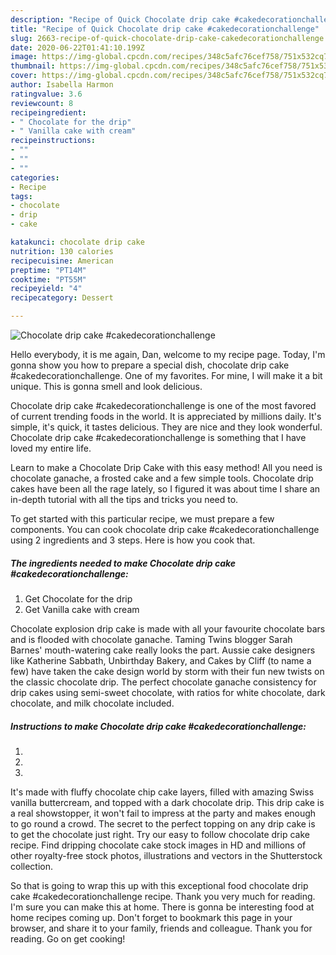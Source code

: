 ```yaml
---
description: "Recipe of Quick Chocolate drip cake #cakedecorationchallenge"
title: "Recipe of Quick Chocolate drip cake #cakedecorationchallenge"
slug: 2663-recipe-of-quick-chocolate-drip-cake-cakedecorationchallenge
date: 2020-06-22T01:41:10.199Z
image: https://img-global.cpcdn.com/recipes/348c5afc76cef758/751x532cq70/chocolate-drip-cake-cakedecorationchallenge-recipe-main-photo.jpg
thumbnail: https://img-global.cpcdn.com/recipes/348c5afc76cef758/751x532cq70/chocolate-drip-cake-cakedecorationchallenge-recipe-main-photo.jpg
cover: https://img-global.cpcdn.com/recipes/348c5afc76cef758/751x532cq70/chocolate-drip-cake-cakedecorationchallenge-recipe-main-photo.jpg
author: Isabella Harmon
ratingvalue: 3.6
reviewcount: 8
recipeingredient:
- " Chocolate for the drip"
- " Vanilla cake with cream"
recipeinstructions:
- ""
- ""
- ""
categories:
- Recipe
tags:
- chocolate
- drip
- cake

katakunci: chocolate drip cake 
nutrition: 130 calories
recipecuisine: American
preptime: "PT14M"
cooktime: "PT55M"
recipeyield: "4"
recipecategory: Dessert

---
```



![Chocolate drip cake #cakedecorationchallenge](https://img-global.cpcdn.com/recipes/348c5afc76cef758/751x532cq70/chocolate-drip-cake-cakedecorationchallenge-recipe-main-photo.jpg)

Hello everybody, it is me again, Dan, welcome to my recipe page. Today, I'm gonna show you how to prepare a special dish, chocolate drip cake #cakedecorationchallenge. One of my favorites. For mine, I will make it a bit unique. This is gonna smell and look delicious.

Chocolate drip cake #cakedecorationchallenge is one of the most favored of current trending foods in the world. It is appreciated by millions daily. It's simple, it's quick, it tastes delicious. They are nice and they look wonderful. Chocolate drip cake #cakedecorationchallenge is something that I have loved my entire life.

Learn to make a Chocolate Drip Cake with this easy method! All you need is chocolate ganache, a frosted cake and a few simple tools. Chocolate drip cakes have been all the rage lately, so I figured it was about time I share an in-depth tutorial with all the tips and tricks you need to.


To get started with this particular recipe, we must prepare a few components. You can cook chocolate drip cake #cakedecorationchallenge using 2 ingredients and 3 steps. Here is how you cook that.

<!--inarticleads1-->

##### The ingredients needed to make Chocolate drip cake #cakedecorationchallenge:

1. Get  Chocolate for the drip
1. Get  Vanilla cake with cream


Chocolate explosion drip cake is made with all your favourite chocolate bars and is flooded with chocolate ganache. Taming Twins blogger Sarah Barnes&#39; mouth-watering cake really looks the part. Aussie cake designers like Katherine Sabbath, Unbirthday Bakery, and Cakes by Cliff (to name a few) have taken the cake design world by storm with their fun new twists on the classic chocolate drip. The perfect chocolate ganache consistency for drip cakes using semi-sweet chocolate, with ratios for white chocolate, dark chocolate, and milk chocolate included. 

<!--inarticleads2-->

##### Instructions to make Chocolate drip cake #cakedecorationchallenge:

1. 
1. 
1. 


It&#39;s made with fluffy chocolate chip cake layers, filled with amazing Swiss vanilla buttercream, and topped with a dark chocolate drip. This drip cake is a real showstopper, it won&#39;t fail to impress at the party and makes enough to go round a crowd. The secret to the perfect topping on any drip cake is to get the chocolate just right. Try our easy to follow chocolate drip cake recipe. Find dripping chocolate cake stock images in HD and millions of other royalty-free stock photos, illustrations and vectors in the Shutterstock collection. 

So that is going to wrap this up with this exceptional food chocolate drip cake #cakedecorationchallenge recipe. Thank you very much for reading. I'm sure you can make this at home. There is gonna be interesting food at home recipes coming up. Don't forget to bookmark this page in your browser, and share it to your family, friends and colleague. Thank you for reading. Go on get cooking!
